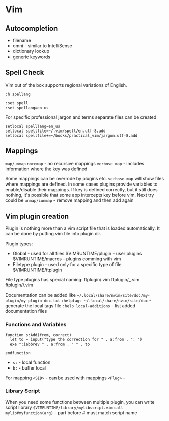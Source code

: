 # Vim

## Autocompletion

* filename
* omni - similar to IntelliSense
* dictionary lookup
* generic keywords

## Spell Check

Vim out of the box supports regional variations of English.
```
:h spellang

:set spell
:set spellang=en_us
```
For specific professional jargon and terms separate files can be created
```
setlocal spelllang=en_us
setlocal spellfile=~/.vim/spell/en.utf-8.add
setlocal spellfile+=~/books/practical_vim/jargon.utf-8.add
```

## Mappings

`map/unmap`
`noremap` - no recursive mappings
`verbose map` - includes information where the key was defined

Some mappings can be overrode by plugins etc. `verbose map` will show files where mappings are defined.
In some cases plugins provide variables to enable/disable their mappings.
If key is defined correctly, but it still does nothing, it's possible that some app intercepts key before vim.
Next try could be `unmap/iunmap` - remove mapping and then add again

## Vim plugin creation

Plugin is nothing more than a vim script file that is loaded automatically.
It can be done by putting vim file into plugin dir.

Plugin types:
* Global - used for all files
  $VIMRUNTIME/plugin - user plugins
  $VIMRUNTIME/macros - plugins comming with vim
* Filetype plugin - used only for a specific type of file
  $VIMRUNTIME/ftplugin

File type plugins has special naming:
ftplugin/<filetype>.vim
ftplugin/<filetype>_<name>.vim
ftplugin/<filetype>/<name>.vim

Documentation can be added like `~/.local/share/nvim/site/doc/my-plugin/my-plugin-doc.txt`
`:helptags ~/.local/share/nvim/site/doc` - generate the local tags file 
`:help local-additions` - list added documentation files

### Functions and Variables

```
function s:Add(from, correct)
  let to = input("type the correction for " . a:from . ": ")
  exe ":iabbrev " . a:from . " " . to

endfunction
```

* `s:` - local function
* `b:` - buffer local 

For mapping
`<SID>` - can be used with mappings
`<Plug>` - 

### Library Script

When you need some functions between multiple plugin, you can write script library
`$VIMRUNTIME/library/mylibscript.vim`
`call mylib#myfunction(arg)` - part before # must match script name
